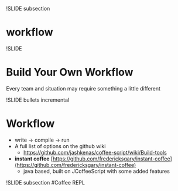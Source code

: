 !SLIDE subsection
# workflow #

!SLIDE
# Build Your Own Workflow
Every team and situation may require something a little different

!SLIDE bullets incremental
# Workflow #
* write -> compile -> run
* A full list of options on the github wiki
  * https://github.com/jashkenas/coffee-script/wiki/Build-tools
* **instant coffee** [https://github.com/fredericksgary/instant-coffee](https://github.com/fredericksgary/instant-coffee)
  * java based, built on JCoffeeScript with some added features

!SLIDE subsection
#Coffee REPL

